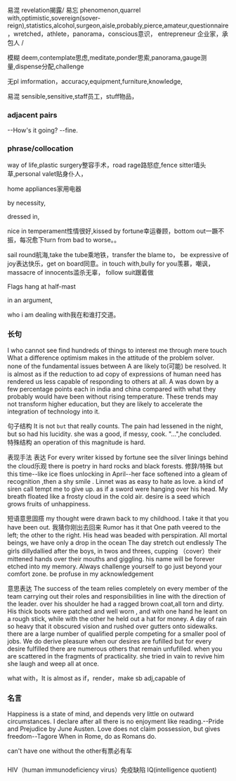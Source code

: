 

###
易混
revelation揭露/
易忘
phenomenon,quarrel with,optimistic,sovereign(sover-reign),statistics,alcohol,surgeon,aisle,probably,pierce,amateur,questionnaire，wretched，athlete，panorama，conscious意识， entrepreneur 企业家，承包人 / 

模糊
deem,contemplate思虑,meditate,ponder思索,panorama,gauge测量,dispense分配,challenge

无pl
imformation，accuracy,equipment,furniture,knowledge,

易混
sensible,sensitive,staff员工，stuff物品，

### adjacent pairs
--How's it going?
--fine.



### phrase/collocation
way of life,plastic surgery整容手术，road rage路怒症,fence sitter墙头草,personal valet贴身仆人，

home appliances家用电器

by necessity,

dressed in,

nice in temperament性情很好,kissed by fortune幸运眷顾，bottom out一蹶不振，每况愈下turn from bad to worse。。

sail round航海,take the tube乘地铁，transfer the blame to，
be expressive of joy表达快乐，get on board同意。in touch with,bully for you羡慕，嘲讽，massacre of innocents滥杀无辜，
follow suit跟着做


Flags hang at half-mast

in an argument,





who i am dealing with我在和谁打交道。



### 长句
I who cannot see find hundreds of things to interest me through mere touch
What a difference optimism makes in the attitude of the problem solver.
none of the fundamental issues between A are likely to(可能) be resolved.
It is almost as if the reduction to ad copy of expressions of human need has rendered us less capable of responding to others at all.
A was down by a few percentage points each in india and china compared with what they probably would have been without rising temperature.
These trends may not transform higher education, but they are likely to accelerate the integration of technology into it.


句子结构
It is not ``` but ``` that really counts.
The pain had lessened  in the night, but so had his lucidity.
she was a good, if messy, cook.
"...",he concluded.
特殊结构
an operation of this magnitude is hard.

表现手法
表达
For every writer kissed by fortune
see the silver linings behind the cloud乐观
 there is poetry in hard rocks and black forests.
修辞/特殊
but this time--like ice floes unlocking in April--her face softened into a gleam of recognition ,then a shy smile .
Linnet was as easy to hate as love.
a kind of siren call tempt me to give up.
as if a sword were hanging over his head. 
My breath floated like a frosty cloud in the cold air.
desire is a seed which grows fruits of unhappiness.

短语意思固撘
my thought were drawn back to my childhood.
 I take it that you have been out. 我猜你刚出去回来
Rumor has it that
One path veered to the left; the other to the right. 
His head was beaded with perspiration. 
 All mortal beings, we have only a drop in the ocean
The day stretch out endlessly
The girls dillydallied after the boys, in twos and threes, cupping （cover）their mittened hands over their mouths and giggling.
his name will be forever etched into my memory.
Always challenge yourself to go just beyond your comfort zone.
be profuse in my acknowledgement

 意思表达
The success of the team relies completely on every member of the team carrying out their roles and responsibilities in line with the direction of the leader.
over his shoulder he had a ragged brown coat,all torn and dirty. His thick boots were patched and well worn , and with one hand he leant on a rough stick, while with the other he held out a hat for money.
A day of rain so heavy that it obscured vision and rushed over gutters onto sidewalks.
there are a large number of qualified perple competing for a smaller pool of jobs.
We do derive pleasure when our desires are fufilled but for every desire fulfilled there are numerous others that remain unfufilled.
 when you are scattered in the fragments of practicality.
she tried in vain to revive him
she laugh and weep all at once.
 
what with，It is almost as if，render，make sb adj,capable of




### 名言
Happiness is a state of mind, and depends very little on outward circumstances.
I declare after all there is no enjoyment like reading.--Pride and Prejudice by June Austen.
Love does not claim possession, but gives freedom--Tagore
When in Rome, do as Romans do. 



can't have one without the other有票必有车


### 
HIV（human immunodeficiency virus）免疫缺陷
IQ(intelligence quotient)






